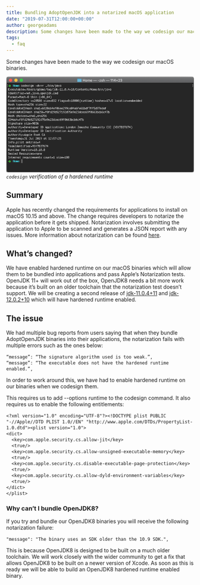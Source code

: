 ```yaml
---
title: Bundling AdoptOpenJDK into a notarized macOS application
date: "2019-07-31T12:00:00+00:00"
author: georgeadams
description: Some changes have been made to the way we codesign our macOS binaries.
tags:
  - faq
---
```


Some changes have been made to the way we codesign our macOS binaries.

![Codesign verification of a hardened runtime](./terminal_codesign.png)
*`codesign` verification of a hardened runtime*

## Summary

Apple has recently changed the requirements for applications to install on macOS 10.15 and above. The change requires developers to notarize the application before it gets shipped. Notarization involves submitting the application to Apple to be scanned and generates a JSON report with any issues. More information about notarization can be found [here](https://developer.apple.com/documentation/security/notarizing_your_app_before_distribution).

## What’s changed?

We have enabled hardened runtime on our macOS binaries which will allow them to be bundled into applications and pass Apple’s Notarization tests. OpenJDK 11+ will work out of the box, OpenJDK8 needs a bit more work because it’s built on an older toolchain that the notarization test doesn’t support. We will be creating a second release of [jdk-11.0.4+11](https://github.com/AdoptOpenJDK/openjdk11-binaries/releases/tag/jdk-11.0.4%2B11) and [jdk-12.0.2+10](https://github.com/AdoptOpenJDK/openjdk12-binaries/releases/tag/jdk-12.0.2%2B10) which will have hardened runtime enabled.

## The issue

We had multiple bug reports from users saying that when they bundle AdoptOpenJDK binaries into their applications, the notarization fails with multiple errors such as the ones below:

    “message”: “The signature algorithm used is too weak.”,
    “message”: “The executable does not have the hardened runtime enabled.”,

In order to work around this, we have had to enable hardened runtime on our binaries when we codesign them.

This requires us to add --options runtime to the codesign command. It also requires us to enable the following entitlements:

    <?xml version="1.0" encoding="UTF-8"?><!DOCTYPE plist PUBLIC "-//Apple//DTD PLIST 1.0//EN" "http://www.apple.com/DTDs/PropertyList-1.0.dtd"><plist version="1.0">
    <dict>    
      <key>com.apple.security.cs.allow-jit</key>
      <true/>
      <key>com.apple.security.cs.allow-unsigned-executable-memory</key>
      <true/>            
      <key>com.apple.security.cs.disable-executable-page-protection</key>
      <true/>
      <key>com.apple.security.cs.allow-dyld-environment-variables</key>
      <true/> 
    </dict>
    </plist>

### Why can’t I bundle OpenJDK8?

If you try and bundle our OpenJDK8 binaries you will receive the following notarization failure:

    "message": "The binary uses an SDK older than the 10.9 SDK.",

This is because OpenJDK8 is designed to be built on a much older toolchain. We will work closely with the wider community to get a fix that allows OpenJDK8 to be built on a newer version of Xcode. As soon as this is ready we will be able to build an OpenJDK8 hardened runtime enabled binary.
